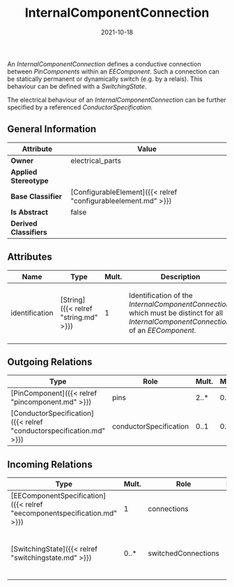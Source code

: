 ﻿---
title: InternalComponentConnection
toc: false
type: specs
date: "2021-10-18"
draft: false
specification: VEC
version: 1.2.1
documentType: "Recommendation"
elementType: Class
classes:
  - InternalComponentConnection
menu_name: vec-1.2.1
---
<p> An <i>InternalComponentConnection</i> defines a conductive connection between <i>PinComponents </i>within an <i>EEComponent</i>. Such a connection can be statically permanent or dynamically switch (e.g. by a relais). This behaviour can be defined with a <i>SwitchingState</i>.      </p>      <p> The electrical behaviour of an <i>InternalComponentConnection </i>can be further specified by a referenced <i>ConductorSpecification.</i>      </p>

## General Information

| Attribute               | Value |
|-------------------------|-------|
| **Owner**               | electrical_parts |
| **Applied Stereotype**  |   |
| **Base Classifier**     | [ConfigurableElement]({{< relref "configurableelement.md" >}})<br/>  |
| **Is Abstract**         | false |
| **Derived Classifiers** |   |

## Attributes
|  Name  |  Type  |  Mult.  |  Description  |  Owning Classifier  |
|--------|--------|---------|---------------|--------------|
|identification | [String]({{< relref "string.md" >}}) | 1 | <p> Identification of the <i>InternalComponentConnection</i>, which must be distinct for all <i>InternalComponentConnection</i> of an <i>EEComponent</i>.      </p> | [InternalComponentConnection]({{< relref "internalcomponentconnection.md" >}}) |

## Outgoing Relations
|    Type  |   Role   |   Mult.   |   Mult.   |   Description   |
|----------|----------|-----------|-----------|-----------------|
| [PinComponent]({{< relref "pincomponent.md" >}}) | pins | 2..* | 0..* |  |
| [ConductorSpecification]({{< relref "conductorspecification.md" >}}) | conductorSpecification | 0..1 | 0..* |  |
##  Incoming Relations
|    Type  |   Mult.  |   Role    |   Mult.   |   Description  |
|----------|----------|-----------|-----------|----------------|
| [EEComponentSpecification]({{< relref "eecomponentspecification.md" >}}) | 1 | connections | 0..* |  |
| [SwitchingState]({{< relref "switchingstate.md" >}}) | 0..* | switchedConnections | 0..* | <p> Specifies the <i>InternalComponentConnections</i> that are switched by this <i>SwitchingState.</i>      </p> |
